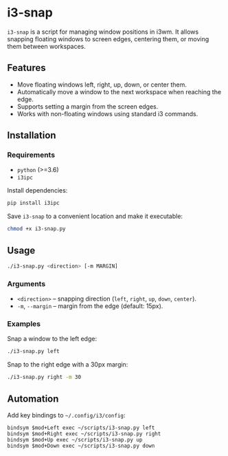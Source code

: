 
# i3-snap

`i3-snap` is a script for managing window positions in i3wm. It allows snapping floating windows to screen edges, centering them, or moving them between workspaces.

## Features

- Move floating windows left, right, up, down, or center them.
- Automatically move a window to the next workspace when reaching the edge.
- Supports setting a margin from the screen edges.
- Works with non-floating windows using standard i3 commands.

## Installation

### Requirements

- `python` (>=3.6)
- `i3ipc`

Install dependencies:

```sh
pip install i3ipc
```

Save `i3-snap` to a convenient location and make it executable:

```sh
chmod +x i3-snap.py
```

## Usage

```sh
./i3-snap.py <direction> [-m MARGIN]
```

### Arguments

- `<direction>` – snapping direction (`left`, `right`, `up`, `down`, `center`).
- `-m`, `--margin` – margin from the edge (default: 15px).

### Examples

Snap a window to the left edge:

```sh
./i3-snap.py left
```

Snap to the right edge with a 30px margin:

```sh
./i3-snap.py right -m 30
```

## Automation

Add key bindings to `~/.config/i3/config`:

```
bindsym $mod+Left exec ~/scripts/i3-snap.py left
bindsym $mod+Right exec ~/scripts/i3-snap.py right
bindsym $mod+Up exec ~/scripts/i3-snap.py up
bindsym $mod+Down exec ~/scripts/i3-snap.py down
```
